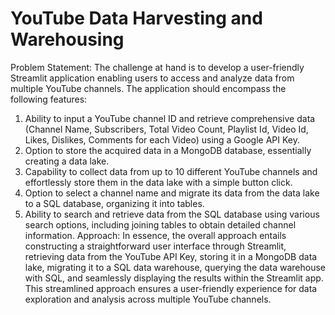 # YouTube Data Harvesting and Warehousing
Problem Statement:
The challenge at hand is to develop a user-friendly Streamlit application enabling users to access and analyze data from multiple YouTube channels. The application should encompass the following features:
1. Ability to input a YouTube channel ID and retrieve comprehensive data (Channel Name, Subscribers, Total Video Count, Playlist Id, Video Id, Likes, Dislikes, Comments for each Video) using a Google API Key.
2. Option to store the acquired data in a MongoDB database, essentially creating a data lake.
3. Capability to collect data from up to 10 different YouTube channels and effortlessly store them in the data lake with a simple button click.
4. Option to select a channel name and migrate its data from the data lake to a SQL database, organizing it into tables.
5. Ability to search and retrieve data from the SQL database using various search options, including joining tables to obtain detailed channel information.
Approach:
In essence, the overall approach entails constructing a straightforward user interface through Streamlit, retrieving data from the YouTube API Key, storing it in a MongoDB data lake, migrating it to a SQL data warehouse, querying the data warehouse with SQL, and seamlessly displaying the results within the Streamlit app. This streamlined approach ensures a user-friendly experience for data exploration and analysis across multiple YouTube channels.
